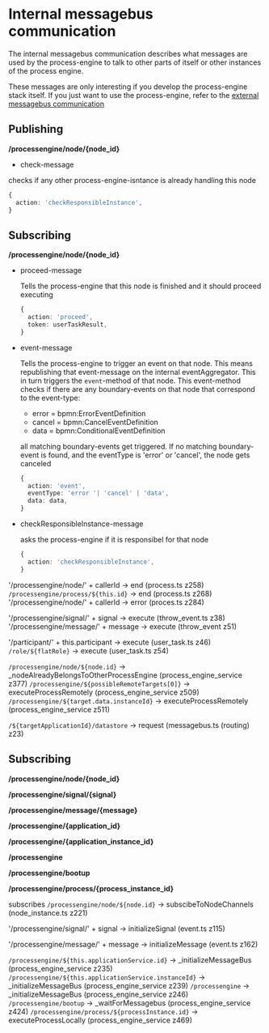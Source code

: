 # Internal messagebus communication

The internal messagebus communication describes what messages are used by the process-engine to
talk to other parts of itself or other instances of the process engine.

These messages are only interesting if you develop the process-engine stack itself. If you just
want to use the process-engine, refer to the [external messagebus communication](../external/README.md)

## Publishing

**/processengine/node/{node_id}**

- check-message

checks if any other process-engine-isntance is already handling this node

```TypeScript
{
  action: 'checkResponsibleInstance',
}
```

## Subscribing

**/processengine/node/{node_id}**

- proceed-message

  Tells the process-engine that this node is finished and it should proceed
  executing

  ```TypeScript
  {
    action: 'proceed',
    token: userTaskResult,
  }
  ```

- event-message

  Tells the process-engine to trigger an event on that node. This means
  republishing that event-message on the internal eventAggregator. This
  in turn triggers the `event`-method of that node.
  This event-method checks if there are any boundary-events on that node
  that correspond to the event-type:

  - error = bpmn:ErrorEventDefinition
  - cancel = bpmn:CancelEventDefinition
  - data = bpmn:ConditionalEventDefinition

  all matching boundary-events get triggered. If no matching boundary-event
  is found, and the eventType is 'error' or 'cancel', the node gets canceled

  ```TypeScript
  {
    action: 'event',
    eventType: 'error '| 'cancel' | 'data',
    data: data,
  }
  ```

- checkResponsibleInstance-message

  asks the process-engine if it is responsibel for that node

  ```TypeScript
  {
    action: 'checkResponsibleInstance',
  }
  ```





'/processengine/node/' + callerId -> end (process.ts z258)
`/processengine/process/${this.id}` -> end (process.ts z268)
'/processengine/node/' + callerId -> error (proces.ts z284)

'/processengine/signal/' + signal -> execute (throw_event.ts z38)
'/processengine/message/' + message -> execute (throw_event z51)

'/participant/' + this.participant -> execute (user_task.ts z46)
`/role/${flatRole}` -> execute (user_task.ts z54)

`/processengine/node/${node.id}` -> \_nodeAlreadyBelongsToOtherProcessEngine (process\_engine\_service z377)
`/processengine/${possibleRemoteTargets[0]}` -> executeProcessRemotely (process\_engine\_service z509)
`/processengine/${target.data.instanceId}` -> executeProcessRemotely (process\_engine\_service z511)

`/${targetApplicationId}/datastore` -> request (messagebus.ts (routing) z23)



## Subscribing

**/processengine/node/{node_id}**

**/processengine/signal/{signal}**

**/processengine/message/{message}**

**/processengine/{application_id}**

**/processengine/{application\_instance\_id}**

**/processengine**

**/processengine/bootup**

**/processengine/process/{process\_instance\_id}**

subscribes
`/processengine/node/${node.id}` -> subscibeToNodeChannels (node_instance.ts z221)

'/processengine/signal/' + signal -> initializeSignal (event.ts z115)

'/processengine/message/' + message -> initializeMessage (event.ts z162)

`/processengine/${this.applicationService.id}` -> \_initializeMessageBus (process\_engine\_service z235)
`/processengine/${this.applicationService.instanceId}` -> \_initializeMessageBus (process\_engine\_service z239)
`/processengine` -> \_initializeMessageBus (process\_engine\_service z246)
`/processengine/bootup` -> _waitForMessagebus (process\_engine\_service z424)
`/processengine/process/${processInstance.id}` -> executeProcessLocally (process\_engine\_service z469)
